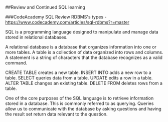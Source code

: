 ##Review and Continued SQL learning

###CodeAcademy SQL Review
RDBMS's types - https://www.codecademy.com/articles/sql-rdbms?r=master

SQL is a programming language designed to manipulate and manage data stored in relational databases.

A relational database is a database that organizes information into one or more tables.
A table is a collection of data organized into rows and columns.
A statement is a string of characters that the database recognizes as a valid command.

CREATE TABLE creates a new table.
INSERT INTO adds a new row to a table.
SELECT queries data from a table.
UPDATE edits a row in a table.
ALTER TABLE changes an existing table.
DELETE FROM deletes rows from a table.

One of the core purposes of the SQL language is to retrieve information stored in a database. This is commonly referred to as querying. Queries allow us to communicate with the database by asking questions and having the result set return data relevant to the question. 
